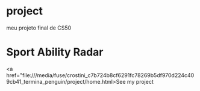 # project
 meu projeto final de CS50
 # Sport Ability Radar
 <a href="file:///media/fuse/crostini_c7b724b8cf6291fc78269b5df970d224c409cb41_termina_penguin/project/home.html>See my project</a>
